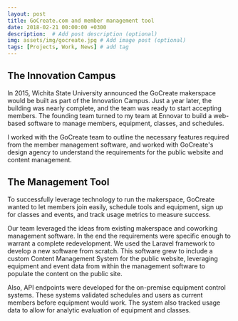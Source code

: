```yaml
---
layout: post
title: GoCreate.com and member management tool
date: 2018-02-21 00:00:00 +0300
description:  # Add post description (optional)
img: assets/img/gocreate.jpg # Add image post (optional)
tags: [Projects, Work, News] # add tag
---
```


## The Innovation Campus
In 2015, Wichita State University announced the GoCreate makerspace would be built as part of the Innovation Campus. Just a year later, the building was nearly complete, and the team was ready to start accepting members. The founding team turned to my team at Ennovar to build a web-based software to manage members, equipment, classes, and schedules.

I worked with the GoCreate team to outline the necessary features required from the member management software, and worked with GoCreate's design agency to understand the requirements for the public website and content management.

## The Management Tool
To successfully leverage technology to run the makerspace, GoCreate wanted to let members join easily, schedule tools and equipment, sign up for classes and events, and track usage metrics to measure success.

Our team leveraged the ideas from existing makerspace and coworking management software. In the end the requirements were specific enough to warrant a complete redevelopment. We used the Laravel framework to develop a new software from scratch. This software grew to include a custom Content Management System for the public website, leveraging equipment and event data from within the management software to populate the content on the public site.

Also, API endpoints were developed for the on-premise equipment control systems. These systems validated schedules and users as current members before equipment would work. The system also tracked usage data to allow for analytic evaluation of equipment and classes.
